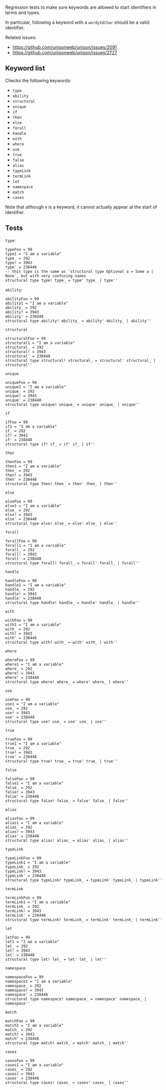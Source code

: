 Regression tests to make sure keywords are allowed to start identifiers in terms and types.

In particular, following a keyword with a `wordyIdChar` should be a valid identifier.

Related issues:

- https://github.com/unisonweb/unison/issues/2091
- https://github.com/unisonweb/unison/issues/2727

## Keyword list

Checks the following keywords:

- `type`
- `ability`
- `structural`
- `unique`
- `if`
- `then`
- `else`
- `forall`
- `handle`
- `with`
- `where`
- `use`
- `true`
- `false`
- `alias`
- `typeLink`
- `termLink`
- `let`
- `namespace`
- `match`
- `cases`

Note that although `∀` is a keyword, it cannot actually appear at the start of
identifier.

## Tests

`type`:

``` unison :hide
typeFoo = 99
type1 = "I am a variable"
type_ = 292
type! = 3943
type' = 238448
-- this type is the same as `structural type Optional a = Some a | None`, but with very confusing names
structural type type! type_ = type' type_ | type''
```

`ability`:

``` unison :hide
abilityFoo = 99
ability1 = "I am a variable"
ability_ = 292
ability! = 3943
ability' = 238448
structural type ability! ability_ = ability' ability_ | ability''
```

`structural`

``` unison :hide
structuralFoo = 99
structural1 = "I am a variable"
structural_ = 292
structural! = 3943
structural' = 238448
structural type structural! structural_ = structural' structural_ | structural''
```

`unique`

``` unison :hide
uniqueFoo = 99
unique1 = "I am a variable"
unique_ = 292
unique! = 3943
unique' = 238448
structural type unique! unique_ = unique' unique_ | unique''
```

`if`

``` unison :hide
ifFoo = 99
if1 = "I am a variable"
if_ = 292
if! = 3943
if' = 238448
structural type if! if_ = if' if_ | if''
```

`then`

``` unison :hide
thenFoo = 99
then1 = "I am a variable"
then_ = 292
then! = 3943
then' = 238448
structural type then! then_ = then' then_ | then''
```

`else`

``` unison :hide
elseFoo = 99
else1 = "I am a variable"
else_ = 292
else! = 3943
else' = 238448
structural type else! else_ = else' else_ | else''
```

`forall`

``` unison :hide
forallFoo = 99
forall1 = "I am a variable"
forall_ = 292
forall! = 3943
forall' = 238448
structural type forall! forall_ = forall' forall_ | forall''
```

`handle`

``` unison :hide
handleFoo = 99
handle1 = "I am a variable"
handle_ = 292
handle! = 3943
handle' = 238448
structural type handle! handle_ = handle' handle_ | handle''
```

`with`

``` unison :hide
withFoo = 99
with1 = "I am a variable"
with_ = 292
with! = 3943
with' = 238448
structural type with! with_ = with' with_ | with''
```

`where`

``` unison :hide
whereFoo = 99
where1 = "I am a variable"
where_ = 292
where! = 3943
where' = 238448
structural type where! where_ = where' where_ | where''
```

`use`

``` unison :hide
useFoo = 99
use1 = "I am a variable"
use_ = 292
use! = 3943
use' = 238448
structural type use! use_ = use' use_ | use''
```

`true`

``` unison :hide
trueFoo = 99
true1 = "I am a variable"
true_ = 292
true! = 3943
true' = 238448
structural type true! true_ = true' true_ | true''
```

`false`

``` unison :hide
falseFoo = 99
false1 = "I am a variable"
false_ = 292
false! = 3943
false' = 238448
structural type false! false_ = false' false_ | false''
```

`alias`

``` unison :hide
aliasFoo = 99
alias1 = "I am a variable"
alias_ = 292
alias! = 3943
alias' = 238448
structural type alias! alias_ = alias' alias_ | alias''
```

`typeLink`

``` unison :hide
typeLinkFoo = 99
typeLink1 = "I am a variable"
typeLink_ = 292
typeLink! = 3943
typeLink' = 238448
structural type typeLink! typeLink_ = typeLink' typeLink_ | typeLink''
```

`termLink`

``` unison :hide
termLinkFoo = 99
termLink1 = "I am a variable"
termLink_ = 292
termLink! = 3943
termLink' = 238448
structural type termLink! termLink_ = termLink' termLink_ | termLink''
```

`let`

``` unison :hide
letFoo = 99
let1 = "I am a variable"
let_ = 292
let! = 3943
let' = 238448
structural type let! let_ = let' let_ | let''
```

`namespace`

``` unison :hide
namespaceFoo = 99
namespace1 = "I am a variable"
namespace_ = 292
namespace! = 3943
namespace' = 238448
structural type namespace! namespace_ = namespace' namespace_ | namespace''
```

`match`

``` unison :hide
matchFoo = 99
match1 = "I am a variable"
match_ = 292
match! = 3943
match' = 238448
structural type match! match_ = match' match_ | match''
```

`cases`

``` unison :hide
casesFoo = 99
cases1 = "I am a variable"
cases_ = 292
cases! = 3943
cases' = 238448
structural type cases! cases_ = cases' cases_ | cases''
```

